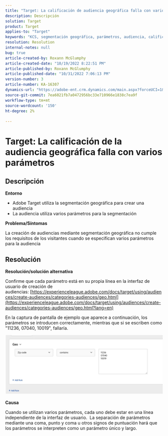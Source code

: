 ```yaml
---
title: "Target: La calificación de audiencia geográfica falla con varios parámetros"
description: Descripción
solution: Target
product: Target
applies-to: "Target"
keywords: "KCS, segmentación geográfica, parámetros, audiencia, calificación"
resolution: Resolution
internal-notes: null
bug: true
article-created-by: Roxann McGlumphy
article-created-date: "10/19/2022 8:22:51 PM"
article-published-by: Roxann McGlumphy
article-published-date: "10/31/2022 7:06:13 PM"
version-number: 3
article-number: KA-16307
dynamics-url: "https://adobe-ent.crm.dynamics.com/main.aspx?forceUCI=1&pagetype=entityrecord&etn=knowledgearticle&id=1c1274c8-eb4f-ed11-bba2-00224808679b"
source-git-commit: 7ea6021fb7a0472956bc33e710966e1838c7ea9f
workflow-type: tm+mt
source-wordcount: '150'
ht-degree: 2%

---
```


# Target: La calificación de la audiencia geográfica falla con varios parámetros

## Descripción


<b>Entorno</b>

- Adobe Target utiliza la segmentación geográfica para crear una audiencia
- La audiencia utiliza varios parámetros para la segmentación


<b>Problema/Síntomas</b>

La creación de audiencias mediante segmentación geográfica no cumple los requisitos de los visitantes cuando se especifican varios parámetros para la audiencia




## Resolución


<b>Resolución/solución alternativa</b>

Confirme que cada parámetro está en su propia línea en la interfaz de usuario de creación de audiencias: [https://experienceleague.adobe.com/docs/target/using/audiences/create-audiences/categories-audiences/geo.html](https://experienceleague.adobe.com/docs/target/using/audiences/create-audiences/categories-audiences/geo.html?lang=en)

En la captura de pantalla de ejemplo que aparece a continuación, los parámetros se introducen correctamente, mientras que si se escriben como &quot;11236, 07040, 10019&quot;, fallaría.

![](assets/e6a271f9-4e59-ed11-9561-6045bd006e5a.png)

<b>Causa</b>

Cuando se utilizan varios parámetros, cada uno debe estar en una línea independiente de la interfaz de usuario.  La separación de parámetros mediante una coma, punto y coma u otros signos de puntuación hará que los parámetros se interpreten como un parámetro único y largo.

